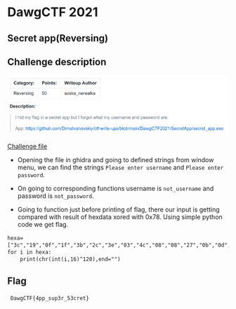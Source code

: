 # DawgCTF 2021

## Secret app(Reversing)

## Challenge description

![Description](https://github.com/revathi2001/dawgCTF-writeup/blob/main/Selection_120.png)

[Challenge file](https://github.com/revathi2001/dawgCTF-writeup/blob/main/secret_app.exe)

- Opening the file in ghidra and going to defined strings from window menu, we can find the strings ```Please enter username``` and ```Please enter password```.

- On going to corresponding functions username is ```not_username``` and password is ```not_password```.

- Going to function just before printing of flag, there our input is getting compared with result of hexdata xored with 0x78. Using simple python code we get flag.
```
hexa=["3c","19","0f","1f","3b","2c","3e","03","4c","08","08","27","0b","0d","08","4b","0a","27","4d","4b","1b","0a","1d","0c","05"]
for i in hexa:
	print(chr(int(i,16)^120),end="")
```

## Flag

``` DawgCTF{4pp_sup3r_53cret}```
